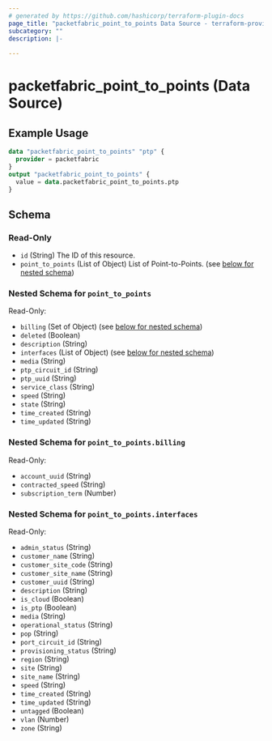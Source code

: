 ```yaml
---
# generated by https://github.com/hashicorp/terraform-plugin-docs
page_title: "packetfabric_point_to_points Data Source - terraform-provider-packetfabric"
subcategory: ""
description: |-
  
---
```


# packetfabric_point_to_points (Data Source)



## Example Usage

```terraform
data "packetfabric_point_to_points" "ptp" {
  provider = packetfabric
}
output "packetfabric_point_to_points" {
  value = data.packetfabric_point_to_points.ptp
}
```

<!-- schema generated by tfplugindocs -->
## Schema

### Read-Only

- `id` (String) The ID of this resource.
- `point_to_points` (List of Object) List of Point-to-Points. (see [below for nested schema](#nestedatt--point_to_points))

<a id="nestedatt--point_to_points"></a>
### Nested Schema for `point_to_points`

Read-Only:

- `billing` (Set of Object) (see [below for nested schema](#nestedobjatt--point_to_points--billing))
- `deleted` (Boolean)
- `description` (String)
- `interfaces` (List of Object) (see [below for nested schema](#nestedobjatt--point_to_points--interfaces))
- `media` (String)
- `ptp_circuit_id` (String)
- `ptp_uuid` (String)
- `service_class` (String)
- `speed` (String)
- `state` (String)
- `time_created` (String)
- `time_updated` (String)

<a id="nestedobjatt--point_to_points--billing"></a>
### Nested Schema for `point_to_points.billing`

Read-Only:

- `account_uuid` (String)
- `contracted_speed` (String)
- `subscription_term` (Number)


<a id="nestedobjatt--point_to_points--interfaces"></a>
### Nested Schema for `point_to_points.interfaces`

Read-Only:

- `admin_status` (String)
- `customer_name` (String)
- `customer_site_code` (String)
- `customer_site_name` (String)
- `customer_uuid` (String)
- `description` (String)
- `is_cloud` (Boolean)
- `is_ptp` (Boolean)
- `media` (String)
- `operational_status` (String)
- `pop` (String)
- `port_circuit_id` (String)
- `provisioning_status` (String)
- `region` (String)
- `site` (String)
- `site_name` (String)
- `speed` (String)
- `time_created` (String)
- `time_updated` (String)
- `untagged` (Boolean)
- `vlan` (Number)
- `zone` (String)




